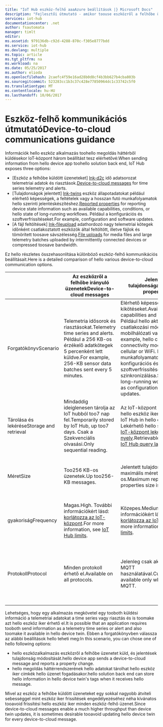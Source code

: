 ```yaml
---
title: "IoT Hub eszköz-felhő aaaAzure beállítások |} Microsoft Docs"
description: "Fejlesztői útmutató - amikor toouse eszközről a felhőbe üzenetek, a jelentésben szereplő tulajdonságok vagy a fájl feltöltése a felhőből eszközre kommunikációhoz útmutatást."
services: iot-hub
documentationcenter: .net
author: fsautomata
manager: timlt
editor: 
ms.assetid: 979136db-c92d-4288-870c-f305e8777bdd
ms.service: iot-hub
ms.devlang: multiple
ms.topic: article
ms.tgt_pltfrm: na
ms.workload: na
ms.date: 05/25/2017
ms.author: elioda
ms.openlocfilehash: 2caefc4f59e16ad28b0d8cf4b3bb627b4cba803b
ms.sourcegitcommit: 523283cc1b3c37c428e77850964dc1c33742c5f0
ms.translationtype: MT
ms.contentlocale: hu-HU
ms.lasthandoff: 10/06/2017
---
```

# <a name="device-to-cloud-communications-guidance"></a><span data-ttu-id="1f1f1-103">Eszköz-felhő kommunikációs útmutató</span><span class="sxs-lookup"><span data-stu-id="1f1f1-103">Device-to-cloud communications guidance</span></span>
<span data-ttu-id="1f1f1-104">Információk hello eszköz alkalmazás toohello megoldás háttérből küldésekor IoT-központ három beállítást tesz elérhetővé:</span><span class="sxs-lookup"><span data-stu-id="1f1f1-104">When sending information from hello device app toohello solution back end, IoT Hub exposes three options:</span></span>

* <span data-ttu-id="1f1f1-105">[Eszköz a felhőbe küldött üzeneteket] [ lnk-d2c] idő adatsorozat telemetriai adatok és riasztások.</span><span class="sxs-lookup"><span data-stu-id="1f1f1-105">[Device-to-cloud messages][lnk-d2c] for time series telemetry and alerts.</span></span>
* <span data-ttu-id="1f1f1-106">[Tulajdonságok jelentett] [ lnk-twins] eszköz állapotadatokat például elérhető képességek, a feltételek vagy a hosszan futó munkafolyamatok hello szerinti jelentéskészítéshez.</span><span class="sxs-lookup"><span data-stu-id="1f1f1-106">[Reported properties][lnk-twins] for reporting device state information such as available capabilities, conditions, or hello state of long-running workflows.</span></span> <span data-ttu-id="1f1f1-107">Például a konfigurációs és szoftverfrissítéseket.</span><span class="sxs-lookup"><span data-stu-id="1f1f1-107">For example, configuration and software updates.</span></span>
* <span data-ttu-id="1f1f1-108">[A fájl feltöltések] [ lnk-fileupload] adathordozó nagy telemetriai kötegek időnként csatlakoztatott eszközök által feltöltött, illetve fájlok és tömörített toosave sávszélesség.</span><span class="sxs-lookup"><span data-stu-id="1f1f1-108">[File uploads][lnk-fileupload] for media files and large telemetry batches uploaded by intermittently connected devices or compressed toosave bandwidth.</span></span>

<span data-ttu-id="1f1f1-109">Ez hello részletes összehasonlítása különböző eszköz-felhő kommunikációs beállításait.</span><span class="sxs-lookup"><span data-stu-id="1f1f1-109">Here is a detailed comparison of hello various device-to-cloud communication options.</span></span>

|  | <span data-ttu-id="1f1f1-110">Az eszközről a felhőbe irányuló üzenetek</span><span class="sxs-lookup"><span data-stu-id="1f1f1-110">Device-to-cloud messages</span></span> | <span data-ttu-id="1f1f1-111">Jelentett tulajdonságai</span><span class="sxs-lookup"><span data-stu-id="1f1f1-111">Reported properties</span></span> | <span data-ttu-id="1f1f1-112">Fájlfeltöltések</span><span class="sxs-lookup"><span data-stu-id="1f1f1-112">File uploads</span></span> |
| ---- | ------- | ---------- | ---- |
| <span data-ttu-id="1f1f1-113">Forgatókönyv</span><span class="sxs-lookup"><span data-stu-id="1f1f1-113">Scenario</span></span> | <span data-ttu-id="1f1f1-114">Telemetria idősorok és riasztásokat.</span><span class="sxs-lookup"><span data-stu-id="1f1f1-114">Telemetry time series and alerts.</span></span> <span data-ttu-id="1f1f1-115">Például a 256 KB-os érzékelő adatkötegek 5 percenként lett küldve.</span><span class="sxs-lookup"><span data-stu-id="1f1f1-115">For example, 256-KB sensor data batches sent every 5 minutes.</span></span> | <span data-ttu-id="1f1f1-116">Elérhető képességek és a kikötéseket.</span><span class="sxs-lookup"><span data-stu-id="1f1f1-116">Available capabilities and conditions.</span></span> <span data-ttu-id="1f1f1-117">Például hello aktuális eszköz csatlakozási mód például mobilhálózati vagy WiFi.</span><span class="sxs-lookup"><span data-stu-id="1f1f1-117">For example, hello current device connectivity mode such as cellular or WiFi.</span></span> <span data-ttu-id="1f1f1-118">Hosszan futó munkafolyamatok, például a konfigurációs és a szoftverfrissítések szinkronizálása.</span><span class="sxs-lookup"><span data-stu-id="1f1f1-118">Synchronizing long-running workflows, such as configuration and software updates.</span></span> | <span data-ttu-id="1f1f1-119">Médiafájlok.</span><span class="sxs-lookup"><span data-stu-id="1f1f1-119">Media files.</span></span> <span data-ttu-id="1f1f1-120">Nagy (általában tömörített) telemetriai kötegek.</span><span class="sxs-lookup"><span data-stu-id="1f1f1-120">Large (typically compressed) telemetry batches.</span></span> |
| <span data-ttu-id="1f1f1-121">Tárolása és lekérése</span><span class="sxs-lookup"><span data-stu-id="1f1f1-121">Storage and retrieval</span></span> | <span data-ttu-id="1f1f1-122">Mindaddig ideiglenesen tárolja az IoT hubból too7 nap fel.</span><span class="sxs-lookup"><span data-stu-id="1f1f1-122">Temporarily stored by IoT Hub, up too7 days.</span></span> <span data-ttu-id="1f1f1-123">Csak a Szekvenciális olvasási.</span><span class="sxs-lookup"><span data-stu-id="1f1f1-123">Only sequential reading.</span></span> | <span data-ttu-id="1f1f1-124">Az IoT-központ által tárolt hello eszköz iker.</span><span class="sxs-lookup"><span data-stu-id="1f1f1-124">Stored by IoT Hub in hello device twin.</span></span> <span data-ttu-id="1f1f1-125">Lekérhető hello segítségével [IoT-központ lekérdezési nyelv][lnk-query].</span><span class="sxs-lookup"><span data-stu-id="1f1f1-125">Retrievable using hello [IoT Hub query language][lnk-query].</span></span> | <span data-ttu-id="1f1f1-126">Felhasználó által megadott Azure Storage-fiókban tárolt.</span><span class="sxs-lookup"><span data-stu-id="1f1f1-126">Stored in user-provided Azure Storage account.</span></span> |
| <span data-ttu-id="1f1f1-127">Méret</span><span class="sxs-lookup"><span data-stu-id="1f1f1-127">Size</span></span> | <span data-ttu-id="1f1f1-128">Too256 KB-os üzenetek.</span><span class="sxs-lookup"><span data-stu-id="1f1f1-128">Up too256-KB messages.</span></span> | <span data-ttu-id="1f1f1-129">Jelentett tulajdonságok maximális mérete 8 KB-os.</span><span class="sxs-lookup"><span data-stu-id="1f1f1-129">Maximum reported properties size is 8 KB.</span></span> | <span data-ttu-id="1f1f1-130">Azure Blob Storage által támogatott maximális fájlméretet.</span><span class="sxs-lookup"><span data-stu-id="1f1f1-130">Maximum file size supported by Azure Blob Storage.</span></span> |
| <span data-ttu-id="1f1f1-131">gyakoriság</span><span class="sxs-lookup"><span data-stu-id="1f1f1-131">Frequency</span></span> | <span data-ttu-id="1f1f1-132">Magas.</span><span class="sxs-lookup"><span data-stu-id="1f1f1-132">High.</span></span> <span data-ttu-id="1f1f1-133">További információkért lásd: [korlátozza az IoT-központ][lnk-quotas].</span><span class="sxs-lookup"><span data-stu-id="1f1f1-133">For more information, see [IoT Hub limits][lnk-quotas].</span></span> | <span data-ttu-id="1f1f1-134">Közepes.</span><span class="sxs-lookup"><span data-stu-id="1f1f1-134">Medium.</span></span> <span data-ttu-id="1f1f1-135">További információkért lásd: [korlátozza az IoT-központ][lnk-quotas].</span><span class="sxs-lookup"><span data-stu-id="1f1f1-135">For more information, see [IoT Hub limits][lnk-quotas].</span></span> | <span data-ttu-id="1f1f1-136">Alacsony.</span><span class="sxs-lookup"><span data-stu-id="1f1f1-136">Low.</span></span> <span data-ttu-id="1f1f1-137">További információkért lásd: [korlátozza az IoT-központ][lnk-quotas].</span><span class="sxs-lookup"><span data-stu-id="1f1f1-137">For more information, see [IoT Hub limits][lnk-quotas].</span></span> |
| <span data-ttu-id="1f1f1-138">Protokoll</span><span class="sxs-lookup"><span data-stu-id="1f1f1-138">Protocol</span></span> | <span data-ttu-id="1f1f1-139">Minden protokoll érhető el.</span><span class="sxs-lookup"><span data-stu-id="1f1f1-139">Available on all protocols.</span></span> | <span data-ttu-id="1f1f1-140">Jelenleg csak akkor érhető el MQTT használatával.</span><span class="sxs-lookup"><span data-stu-id="1f1f1-140">Currently available only when using MQTT.</span></span> | <span data-ttu-id="1f1f1-141">Érhető el, ha bármely protokollon keresztül, de szükséges HTTP hello eszközön.</span><span class="sxs-lookup"><span data-stu-id="1f1f1-141">Available when using any protocol, but requires HTTP on hello device.</span></span> |

<span data-ttu-id="1f1f1-142">Lehetséges, hogy egy alkalmazás megkövetel egy tooboth küldési információ a telemetriai adatokat a time series vagy riasztás és is toomake azt hello eszköz iker érhető el.</span><span class="sxs-lookup"><span data-stu-id="1f1f1-142">It is possible that an application requires tooboth send information as a telemetry time series or alert and also toomake it available in hello device twin.</span></span> <span data-ttu-id="1f1f1-143">Ebben a forgatókönyvben válassza az alábbi beállítások hello teheti meg:</span><span class="sxs-lookup"><span data-stu-id="1f1f1-143">In this scenario, you can chose one of hello following options:</span></span>

* <span data-ttu-id="1f1f1-144">hello eszközalkalmazás eszközről a felhőbe üzenetet küld, és jelentések tulajdonság módosítását.</span><span class="sxs-lookup"><span data-stu-id="1f1f1-144">hello device app sends a device-to-cloud message and reports a property change.</span></span>
* <span data-ttu-id="1f1f1-145">hello megoldás háttérrendszerének hello adatokat tárolhat hello eszköz iker címkék hello üzenet fogadásakor.</span><span class="sxs-lookup"><span data-stu-id="1f1f1-145">hello solution back end can store hello information in hello device twin's tags when it receives hello message.</span></span>

<span data-ttu-id="1f1f1-146">Mivel az eszköz a felhőbe küldött üzeneteket egy sokkal nagyobb átviteli sebességgel mint eszköz iker frissítések engedélyezéséhez néha kívánatos tooavoid frissítési hello eszköz iker minden eszköz-felhő üzenet.</span><span class="sxs-lookup"><span data-stu-id="1f1f1-146">Since device-to-cloud messages enable a much higher throughput than device twin updates, it is sometimes desirable tooavoid updating hello device twin for every device-to-cloud message.</span></span>


[lnk-twins]: iot-hub-devguide-device-twins.md
[lnk-fileupload]: iot-hub-devguide-file-upload.md
[lnk-quotas]: iot-hub-devguide-quotas-throttling.md
[lnk-query]: iot-hub-devguide-query-language.md
[lnk-d2c]: iot-hub-devguide-messages-d2c.md
